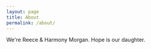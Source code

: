 ```yaml
---
layout: page
title: About
permalink: /about/
---
```


We're Reece & Harmony Morgan. Hope is our daughter.
